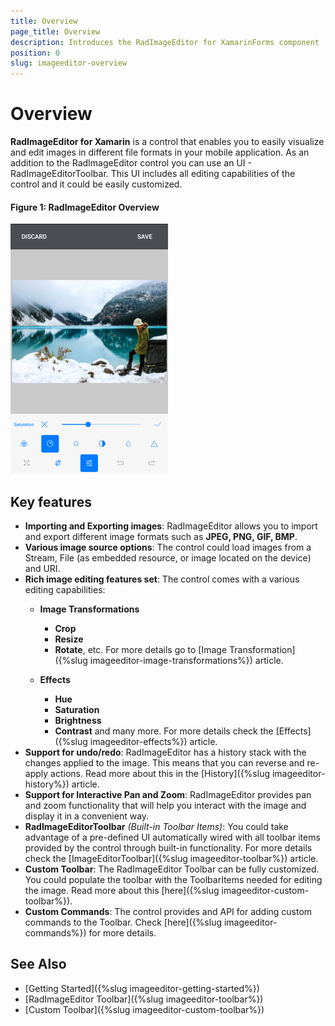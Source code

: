 ```yaml
---
title: Overview
page_title: Overview
description: Introduces the RadImageEditor for XamarinForms component
position: 0
slug: imageeditor-overview
---
```


# Overview #

**RadImageEditor for Xamarin** is a control that enables you to easily visualize and edit images in different file formats in your mobile application. As an addition to the RadImageEditor control you can use an UI - RadImageEditorToolbar. This UI includes all editing capabilities of the control and it could be easily customized.

#### Figure 1: RadImageEditor Overview

![ImageEditor Overview](images/imageeditor-overview.png "ImageEditor Overview")

## Key features

* **Importing and Exporting images**: RadImageEditor allows you to import and export different image formats such as **JPEG, PNG, GIF, BMP**.
* **Various image source options**: The control could load images from a Stream, File (as embedded resource, or image located on the device) and URI.
* **Rich image editing features set**: The control comes with a various editing capabilities: 
	* **Image Transformations**
		* **Crop**
		* **Resize**
		* **Rotate**, etc. For more details go to [Image Transformation]({%slug imageeditor-image-transformations%}) article.
	
	* **Effects**
		* **Hue**
		* **Saturation**
		* **Brightness**
		* **Contrast** and many more. For more details check the [Effects]({%slug imageeditor-effects%}) article.
* **Support for undo/redo**: RadImageEditor has a history stack with the changes applied to the image. This means that you can reverse and re-apply actions. Read more about this in the [History]({%slug imageeditor-history%}) article.
* **Support for Interactive Pan and Zoom**: RadImageEditor provides pan and zoom functionality that will help you interact with the image and display it in a convenient way.
* **RadImageEditorToolbar** *(Built-in Toolbar Items)*: You could take advantage of a pre-defined UI automatically wired with all toolbar items provided by the control through built-in functionality. For more details check the [ImageEditorToolbar]({%slug imageeditor-toolbar%}) article.
* **Custom Toolbar**: The RadImageEditor Toolbar can be fully customized. You could populate the toolbar with the ToolbarItems needed for editing the image. Read more about this [here]({%slug imageeditor-custom-toolbar%}).
* **Custom Commands**: The control provides and API for adding custom commands to the Toolbar. Check [here]({%slug imageeditor-commands%}) for more details.

## See Also

- [Getting Started]({%slug imageeditor-getting-started%})
- [RadImageEditor Toolbar]({%slug imageeditor-toolbar%})
- [Custom Toolbar]({%slug imageeditor-custom-toolbar%})
